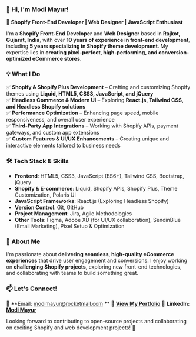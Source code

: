 ### **👋 Hi, I'm Modi Mayur!**  

🚀 **Shopify Front-End Developer | Web Designer | JavaScript Enthusiast**  

I'm a **Shopify Front-End Developer** and **Web Designer** based in **Rajkot, Gujarat, India**, with over **10 years of experience in front-end development**, including **5 years specializing in Shopify theme development**. My expertise lies in **creating pixel-perfect, high-performing, and conversion-optimized eCommerce stores**.  

### **💡 What I Do**  
✅ **Shopify & Shopify Plus Development** – Crafting and customizing Shopify themes using **Liquid, HTML5, CSS3, JavaScript, and jQuery**  
✅ **Headless Commerce & Modern UI** – Exploring **React.js, Tailwind CSS, and Headless Shopify solutions**  
✅ **Performance Optimization** – Enhancing page speed, mobile responsiveness, and overall user experience  
✅ **Third-Party App Integrations** – Working with Shopify APIs, payment gateways, and custom app extensions  
✅ **Custom Features & UI/UX Enhancements** – Creating unique and interactive elements tailored to business needs  

### **🛠️ Tech Stack & Skills**  
- **Frontend**: HTML5, CSS3, JavaScript (ES6+), Tailwind CSS, Bootstrap, jQuery  
- **Shopify & E-commerce**: Liquid, Shopify APIs, Shopify Plus, Theme Customization, Polaris UI  
- **JavaScript Frameworks**: React.js (Exploring Headless Shopify)  
- **Version Control**: Git, GitHub  
- **Project Management**: Jira, Agile Methodologies  
- **Other Tools**: Figma, Adobe XD (for UI/UX collaboration), SendinBlue (Email Marketing), Pixel Setup & Optimization  

### **🌟 About Me**  
I'm passionate about **delivering seamless, high-quality eCommerce experiences** that drive user engagement and conversions. I enjoy working on **challenging Shopify projects**, exploring new front-end technologies, and collaborating with teams to build something great.  

### **📫 Let's Connect!**  
📧 **Email: [modimayur@rocketmail.com](mailto:modimayur@rocketmail.com)  **
🔗 **<a href="https://docs.google.com/document/d/1uGJlYZ0zW_cr9O6rYv8C7nfuYSbb4LA2RcNjqYD-6Qg/edit?usp=drive_link" target="_blank">View My Portfolio</a>**
💼 **LinkedIn: <a href="Your LinkedIn Profile URL" target="_blank">Modi Mayur</a>**


Looking forward to contributing to open-source projects and collaborating on exciting Shopify and web development projects! 🚀
